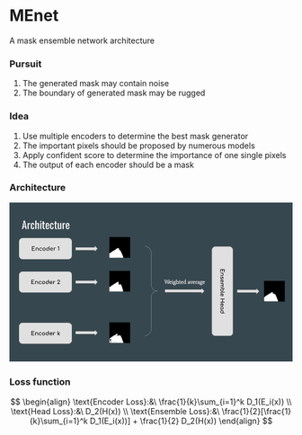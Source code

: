 # MEnet
A mask ensemble network architecture

### Pursuit

1. The generated mask may contain noise
2. The boundary of generated mask may be rugged

### Idea

1. Use multiple encoders to determine the best mask generator
2. The important pixels should be proposed by numerous models
3. Apply confident score to determine the importance of one single pixels
4. The output of each encoder should be a mask

### Architecture

![MEnet](https://github.com/DongDong-Zoez/MEnet/blob/032ed91370759446f30d1a1a3395a427bc64965c/assest/architecture.png)

### Loss function

$$
\begin{align}
\text{Encoder Loss}:&\ \frac{1}{k}\sum_{i=1}^k D_1(E_i(x)) \\
\text{Head Loss}:&\ D_2(H(x)) \\
\text{Ensemble Loss}:&\ \frac{1}{2}[\frac{1}{k}\sum_{i=1}^k D_1(E_i(x))] + \frac{1}{2} D_2(H(x))
\end{align}
$$


